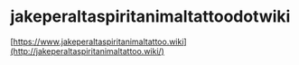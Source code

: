 # jakeperaltaspiritanimaltattoodotwiki
[https://www.jakeperaltaspiritanimaltattoo.wiki](http://jakeperaltaspiritanimaltattoo.wiki/)

